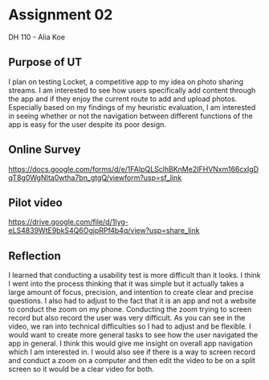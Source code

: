 # Assignment 02

 DH 110 - Alia Koe

## Purpose of UT

I plan on testing Locket, a competitive app to my idea on photo sharing streams. I am interested to see how users specifically add content 
through the app and if they enjoy the current route to add and upload photos.  Especially based on my findings of my heuristic evaluation, 
I am interested in seeing whether or not the navigation between different functions of the app is easy for the user despite its poor design. 

## Online Survey 

https://docs.google.com/forms/d/e/1FAIpQLSclhBKnMe2IFHVNxm166cxIgDqT8g0WgNIta0wtha7bn_gtgQ/viewform?usp=sf_link

## Pilot video 

https://drive.google.com/file/d/1Iyg-eLS4839WtE9bkS4Q6OgjpRPf4b4q/view?usp=share_link

## Reflection 

I learned that conducting a usability test is more difficult than it looks. I think I went into the process thinking that it was simple 
but it actually takes a large amount of focus, precision, and intention to create clear and precise questions. I also had to adjust to 
the fact that it is an app and not a website to conduct the zoom on my phone. Conducting the zoom trying to screen record but also record the
user was very difficult. As you can see in the video, we ran into technical difficulties so I had to adjust and be flexible. 
I would want to create more general tasks to see how the user navigated the app in general. I think this would give 
me insight on overall app navigation which I am interested in. I would also see if there is a way to screen record and conduct a zoom on a computer
and then edit the video to be on a split screen so it would be a clear video for both. 
